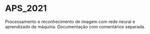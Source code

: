 # APS_2021
Processamento e reconhecimento de imagem com rede neural e aprendizado de máquina. Documentação com comentários separada.
